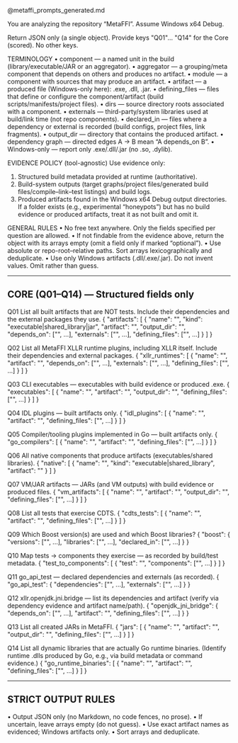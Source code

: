 @metaffi_prompts_generated.md 


You are analyzing the repository “MetaFFI”. Assume Windows x64 Debug.

Return JSON only (a single object). Provide keys "Q01"… "Q14" for the Core (scored). No other keys.

TERMINOLOGY
• component — a named unit in the build (library/executable/JAR or an aggregator).
• aggregator — a grouping/meta component that depends on others and produces no artifact.
• module — a component with sources that may produce an artifact.
• artifact — a produced file (Windows-only here): .exe, .dll, .jar.
• defining_files — files that define or configure the component/artifact (build scripts/manifests/project files).
• dirs — source directory roots associated with a component.
• externals — third-party/system libraries used at build/link time (not repo components).
• declared_in — files where a dependency or external is recorded (build configs, project files, link fragments).
• output_dir — directory that contains the produced artifact.
• dependency graph — directed edges A → B mean “A depends_on B”.
• Windows-only — report only .exe/.dll/.jar (no .so, .dylib).

EVIDENCE POLICY (tool-agnostic)
Use evidence only:
1) Structured build metadata provided at runtime (authoritative).
2) Build-system outputs (target graphs/project files/generated build files/compile–link–test listings) and build logs.
3) Produced artifacts found in the Windows x64 Debug output directories.
If a folder exists (e.g., experimental “honeypots”) but has no build evidence or produced artifacts, treat it as not built and omit it.

GENERAL RULES
• No free text anywhere. Only the fields specified per question are allowed.
• If not findable from the evidence above, return the object with its arrays empty (omit a field only if marked “optional”).
• Use absolute or repo-root–relative paths. Sort arrays lexicographically and deduplicate.
• Use only Windows artifacts (.dll/.exe/.jar). Do not invent values. Omit rather than guess.

--------------------
CORE (Q01–Q14) — Structured fields only
--------------------
Q01 List all built artifacts that are NOT tests. Include their dependencies and the external packages they use.
{
 "artifacts": [
 { "name": "<string>", "kind": "executable|shared_library|jar", "artifact": "<file>", "output_dir": "<path>",
 "depends_on": ["<component>", ...], "externals": ["<package>", ...], "defining_files": ["<path>", ...] }
 ]
}

Q02 List all MetaFFI XLLR runtime plugins, including XLLR itself. Include their dependencies and external packages.
{
 "xllr_runtimes": [
 { "name": "<string>", "artifact": "<file>", "depends_on": ["<component>", ...],
 "externals": ["<package>", ...], "defining_files": ["<path>", ...] }
 ]
}

Q03 CLI executables — executables with build evidence or produced .exe.
{
 "executables": [
 { "name": "<string>", "artifact": "<file>", "output_dir": "<path>", "defining_files": ["<path>", ...] }
 ]
}

Q04 IDL plugins — built artifacts only.
{
 "idl_plugins": [
 { "name": "<string>", "artifact": "<file>", "defining_files": ["<path>", ...] }
 ]
}

Q05 Compiler/tooling plugins implemented in Go — built artifacts only.
{
 "go_compilers": [
 { "name": "<string>", "artifact": "<file>", "defining_files": ["<path>", ...] }
 ]
}

Q06 All native components that produce artifacts (executables/shared libraries).
{
 "native": [
 { "name": "<string>", "kind": "executable|shared_library", "artifact": "<file>" }
 ]
}

Q07 VM/JAR artifacts — JARs (and VM outputs) with build evidence or produced files.
{
 "vm_artifacts": [
 { "name": "<string>", "artifact": "<file>", "output_dir": "<path>", "defining_files": ["<path>", ...] }
 ]
}

Q08 List all tests that exercise CDTS.
{
 "cdts_tests": [
 { "name": "<string>", "artifact": "<file>", "defining_files": ["<path>", ...] }
 ]
}

Q09 Which Boost version(s) are used and which Boost libraries?
{
 "boost": {
 "versions": ["<string>", ...],
 "libraries": ["<string>", ...],
 "declared_in": ["<path>", ...]
 }
}

Q10 Map tests → components they exercise — as recorded by build/test metadata.
{
 "test_to_components": [
 { "test": "<string>", "components": ["<component>", ...] }
 ]
}

Q11 go_api_test — declared dependencies and externals (as recorded).
{
 "go_api_test": { "dependencies": ["<component>", ...], "externals": ["<package>", ...] }
}

Q12 xllr.openjdk.jni.bridge — list its dependencies and artifact (verify via dependency evidence and artifact name/path).
{
 "openjdk_jni_bridge": { "depends_on": ["<component>", ...], "artifact": "<file>", "defining_files": ["<path>", ...] }
}

Q13 List all created JARs in MetaFFI.
{
 "jars": [
 { "name": "<string>", "artifact": "<file>", "output_dir": "<path>", "defining_files": ["<path>", ...] }
 ]
}

Q14 List all dynamic libraries that are actually Go runtime binaries.
(Identify runtime .dlls produced by Go, e.g., via build metadata or command evidence.)
{
 "go_runtime_binaries": [
 { "name": "<string>", "artifact": "<file>", "defining_files": ["<path>", ...] }
 ]
}

--------------------
STRICT OUTPUT RULES
--------------------
• Output JSON only (no Markdown, no code fences, no prose).
• If uncertain, leave arrays empty (do not guess).
• Use exact artifact names as evidenced; Windows artifacts only.
• Sort arrays and deduplicate.
